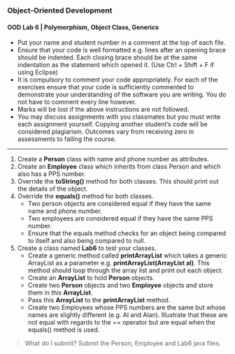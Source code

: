 ### Object-Oriented Development
#### OOD Lab 6 | Polymorphism, Object Class, Generics

- Put your name and student number in a comment at the top of each file.
- Ensure that your code is well formatted e.g. lines after an opening brace should be indented. Each closing brace should be at the same indentation as the statement which opened it. (Use Ctrl + Shift + F if using Eclipse)
- It is compulsory to comment your code appropriately. For each of the exercises ensure that your code is sufficiently commented to demonstrate your understanding of the software you are writing. You do not have to comment every line however.
- Marks will be lost if the above instructions are not followed.
- You may discuss assignments with you classmates but you must write each assignment yourself. Copying another student’s code will be considered plagiarism. Outcomes vary from receiving zero in assessments to failing the course.

----

1. Create a **Person** class with name and phone number as attributes.
2. Create an **Employee** class which inherits from class Person and which also has a PPS number.
3. Override the **toString()** method for both classes. This should print out the details of the object.
4. Override the **equals()** method for both classes.
    - Two person objects are considered equal if they have the same name and phone number.
    - Two employees are considered equal if they have the same PPS number.
    - Ensure that the equals method checks for an object being compared to itself and also being compared to null.
5. Create a class named **Lab6** to test your classes.
    - Create a generic method called **printArrayList** which takes a generic ArrayList as a parameter e.g. **printArrayList(ArrayList<E> al)**. This method should loop through the array list and print out each object.
    - Create an **ArrayList** to hold **Person** objects.
    - Create two **Person** objects and two **Employee** objects and store them in this **ArrayList**.
    - Pass this **ArrayList** to the **printArrayList** method.
    - Create two Employees whose PPS numbers are the same but whose names are slightly different (e.g. Al and Alan). Illustrate that these are not equal with regards to the == operator but are equal when the equals() method is used.
    
     
> What do I submit?
> Submit the Person, Employee and Lab6 java files.
